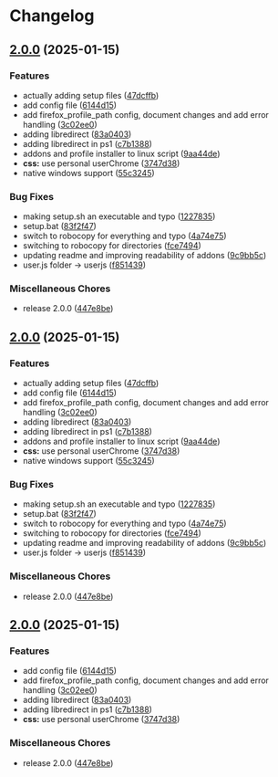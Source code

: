 # Changelog

## [2.0.0](https://github.com/GhoulBoii/foxdots/compare/v2.0.0...v2.0.0) (2025-01-15)


### Features

* actually adding setup files ([47dcffb](https://github.com/GhoulBoii/foxdots/commit/47dcffbe63aabb35ad770f9d697d8197e6f74857))
* add config file ([6144d15](https://github.com/GhoulBoii/foxdots/commit/6144d159e6579bb3cf341ce992d7d2e917087062))
* add firefox_profile_path config, document changes and add error handling ([3c02ee0](https://github.com/GhoulBoii/foxdots/commit/3c02ee047d9c0e85f415d44a14daf7f314a0cfd8))
* adding libredirect ([83a0403](https://github.com/GhoulBoii/foxdots/commit/83a0403623886578b7078c8969aaf4d08a2687f1))
* adding libredirect in ps1 ([c7b1388](https://github.com/GhoulBoii/foxdots/commit/c7b13881be5cb75da72e7607e6f1f1202f6ad9d5))
* addons and profile installer to linux script ([9aa44de](https://github.com/GhoulBoii/foxdots/commit/9aa44deec82e9ee7635ceb4a0db203493a660f09))
* **css:** use personal userChrome ([3747d38](https://github.com/GhoulBoii/foxdots/commit/3747d38bf6886746af695ad9e1ef6b9b075380ac))
* native windows support ([55c3245](https://github.com/GhoulBoii/foxdots/commit/55c3245230e89537b2d2c281fc25254e796cd8e9))


### Bug Fixes

* making setup.sh an executable and typo ([1227835](https://github.com/GhoulBoii/foxdots/commit/1227835e41e65dd00b200b96ec9c8361a00ecd71))
* setup.bat ([83f2f47](https://github.com/GhoulBoii/foxdots/commit/83f2f47f5f23bb0c0bbc40959d411d53a9b4e41a))
* switch to robocopy for everything and typo ([4a74e75](https://github.com/GhoulBoii/foxdots/commit/4a74e753c5c6a5d0baa3d115eaf61ed0897e833b))
* switching to robocopy for directories ([fce7494](https://github.com/GhoulBoii/foxdots/commit/fce7494457e3a00c3c935596c9208468a0281a12))
* updating readme and improving readability of addons ([9c9bb5c](https://github.com/GhoulBoii/foxdots/commit/9c9bb5c4b16761882f9700e6f0c006d8a93ef091))
* user.js folder -&gt; userjs ([f851439](https://github.com/GhoulBoii/foxdots/commit/f85143938da4e05fc8f6d747bd4ee35168affad7))


### Miscellaneous Chores

* release 2.0.0 ([447e8be](https://github.com/GhoulBoii/foxdots/commit/447e8be997335466d6206b8cfd6a37fb92f0c19a))

## [2.0.0](https://github.com/GhoulBoii/foxdots/compare/v2.0.0...v2.0.0) (2025-01-15)


### Features

* actually adding setup files ([47dcffb](https://github.com/GhoulBoii/foxdots/commit/47dcffbe63aabb35ad770f9d697d8197e6f74857))
* add config file ([6144d15](https://github.com/GhoulBoii/foxdots/commit/6144d159e6579bb3cf341ce992d7d2e917087062))
* add firefox_profile_path config, document changes and add error handling ([3c02ee0](https://github.com/GhoulBoii/foxdots/commit/3c02ee047d9c0e85f415d44a14daf7f314a0cfd8))
* adding libredirect ([83a0403](https://github.com/GhoulBoii/foxdots/commit/83a0403623886578b7078c8969aaf4d08a2687f1))
* adding libredirect in ps1 ([c7b1388](https://github.com/GhoulBoii/foxdots/commit/c7b13881be5cb75da72e7607e6f1f1202f6ad9d5))
* addons and profile installer to linux script ([9aa44de](https://github.com/GhoulBoii/foxdots/commit/9aa44deec82e9ee7635ceb4a0db203493a660f09))
* **css:** use personal userChrome ([3747d38](https://github.com/GhoulBoii/foxdots/commit/3747d38bf6886746af695ad9e1ef6b9b075380ac))
* native windows support ([55c3245](https://github.com/GhoulBoii/foxdots/commit/55c3245230e89537b2d2c281fc25254e796cd8e9))


### Bug Fixes

* making setup.sh an executable and typo ([1227835](https://github.com/GhoulBoii/foxdots/commit/1227835e41e65dd00b200b96ec9c8361a00ecd71))
* setup.bat ([83f2f47](https://github.com/GhoulBoii/foxdots/commit/83f2f47f5f23bb0c0bbc40959d411d53a9b4e41a))
* switch to robocopy for everything and typo ([4a74e75](https://github.com/GhoulBoii/foxdots/commit/4a74e753c5c6a5d0baa3d115eaf61ed0897e833b))
* switching to robocopy for directories ([fce7494](https://github.com/GhoulBoii/foxdots/commit/fce7494457e3a00c3c935596c9208468a0281a12))
* updating readme and improving readability of addons ([9c9bb5c](https://github.com/GhoulBoii/foxdots/commit/9c9bb5c4b16761882f9700e6f0c006d8a93ef091))
* user.js folder -&gt; userjs ([f851439](https://github.com/GhoulBoii/foxdots/commit/f85143938da4e05fc8f6d747bd4ee35168affad7))


### Miscellaneous Chores

* release 2.0.0 ([447e8be](https://github.com/GhoulBoii/foxdots/commit/447e8be997335466d6206b8cfd6a37fb92f0c19a))

## [2.0.0](https://github.com/GhoulBoii/foxdots/compare/v1.0.1...v2.0.0) (2025-01-15)


### Features

* add config file ([6144d15](https://github.com/GhoulBoii/foxdots/commit/6144d159e6579bb3cf341ce992d7d2e917087062))
* add firefox_profile_path config, document changes and add error handling ([3c02ee0](https://github.com/GhoulBoii/foxdots/commit/3c02ee047d9c0e85f415d44a14daf7f314a0cfd8))
* adding libredirect ([83a0403](https://github.com/GhoulBoii/foxdots/commit/83a0403623886578b7078c8969aaf4d08a2687f1))
* adding libredirect in ps1 ([c7b1388](https://github.com/GhoulBoii/foxdots/commit/c7b13881be5cb75da72e7607e6f1f1202f6ad9d5))
* **css:** use personal userChrome ([3747d38](https://github.com/GhoulBoii/foxdots/commit/3747d38bf6886746af695ad9e1ef6b9b075380ac))


### Miscellaneous Chores

* release 2.0.0 ([447e8be](https://github.com/GhoulBoii/foxdots/commit/447e8be997335466d6206b8cfd6a37fb92f0c19a))

